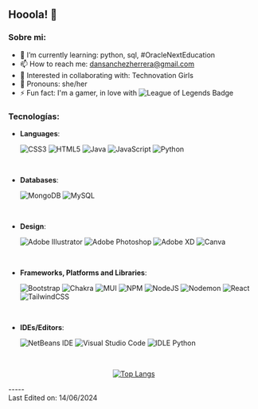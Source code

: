 ## Hooola! 👋

### Sobre mi:

- 🌱 I’m currently learning: python, sql, #OracleNextEducation
- 📫 How to reach me: dansanchezherrera@gmail.com
- 📝 Interested in collaborating with: Technovation Girls
- 🌸 Pronouns: she/her
- ⚡ Fun fact: I'm a gamer, in love with ![League of Legends Badge](https://img.shields.io/badge/League%20of%20Legends-C28F2C?logo=leagueoflegends&logoColor=fff&style=for-the-badge)
  
### Tecnologías:

<p align="center">

- **Languages**:
    
    ![CSS3](https://img.shields.io/badge/css3-%231572B6.svg?style=for-the-badge&logo=css3&logoColor=white)
    ![HTML5](https://img.shields.io/badge/html5-%23E34F26.svg?style=for-the-badge&logo=html5&logoColor=white)
    ![Java](https://img.shields.io/badge/java-%23ED8B00.svg?style=for-the-badge&logo=openjdk&logoColor=white)
    ![JavaScript](https://img.shields.io/badge/javascript-%23323330.svg?style=for-the-badge&logo=javascript&logoColor=%23F7DF1E)
    ![Python](https://img.shields.io/badge/Python%20-%2314354C.svg?style=for-the-badge&logo=python&logoColor=white)
<br>

- **Databases**:

   ![MongoDB](https://img.shields.io/badge/MongoDB-%234ea94b.svg?style=for-the-badge&logo=mongodb&logoColor=white)
   ![MySQL](https://img.shields.io/badge/mysql-4479A1.svg?style=for-the-badge&logo=mysql&logoColor=white)

<br>

- **Design**:

    ![Adobe Illustrator](https://img.shields.io/badge/adobe%20illustrator-%23FF9A00.svg?style=for-the-badge&logo=adobe%20illustrator&logoColor=white)
    ![Adobe Photoshop](https://img.shields.io/badge/adobe%20photoshop-%2331A8FF.svg?style=for-the-badge&logo=adobe%20photoshop&logoColor=white)
    ![Adobe XD](https://img.shields.io/badge/Adobe%20XD-470137?style=for-the-badge&logo=Adobe%20XD&logoColor=#FF61F6)
    ![Canva](https://img.shields.io/badge/Canva-%2300C4CC.svg?style=for-the-badge&logo=Canva&logoColor=white)
     
<br>

- **Frameworks, Platforms and Libraries**:

    ![Bootstrap](https://img.shields.io/badge/bootstrap-%238511FA.svg?style=for-the-badge&logo=bootstrap&logoColor=white)
    ![Chakra](https://img.shields.io/badge/chakra-%234ED1C5.svg?style=for-the-badge&logo=chakraui&logoColor=white)
    ![MUI](https://img.shields.io/badge/MUI-%230081CB.svg?style=for-the-badge&logo=mui&logoColor=white)
    ![NPM](https://img.shields.io/badge/NPM-%23CB3837.svg?style=for-the-badge&logo=npm&logoColor=white)
    ![NodeJS](https://img.shields.io/badge/node.js-6DA55F?style=for-the-badge&logo=node.js&logoColor=white)
    ![Nodemon](https://img.shields.io/badge/NODEMON-%23323330.svg?style=for-the-badge&logo=nodemon&logoColor=%BBDEAD)
    ![React](https://img.shields.io/badge/react-%2320232a.svg?style=for-the-badge&logo=react&logoColor=%2361DAFB)
    ![TailwindCSS](https://img.shields.io/badge/tailwindcss-%2338B2AC.svg?style=for-the-badge&logo=tailwind-css&logoColor=white)

<br>

- **IDEs/Editors**:

    ![NetBeans IDE](https://img.shields.io/badge/NetBeansIDE-1B6AC6.svg?style=for-the-badge&logo=apache-netbeans-ide&logoColor=white)
    ![Visual Studio Code](https://img.shields.io/badge/Visual%20Studio%20Code-0078d7.svg?style=for-the-badge&logo=visual-studio-code&logoColor=white)
    ![IDLE Python](https://img.shields.io/badge/IDLE_Python-3776AB?style=for-the-badge&logo=Python&logoColor=white)


</p>
<br>

<div align="center">

[![Top Langs](https://github-readme-stats.vercel.app/api/top-langs/?username=DanSanchezHerrera&theme=dark)](https://github.com/anuraghazra/github-readme-stats)

</div>
-----

<br>
Last Edited on: 14/06/2024
